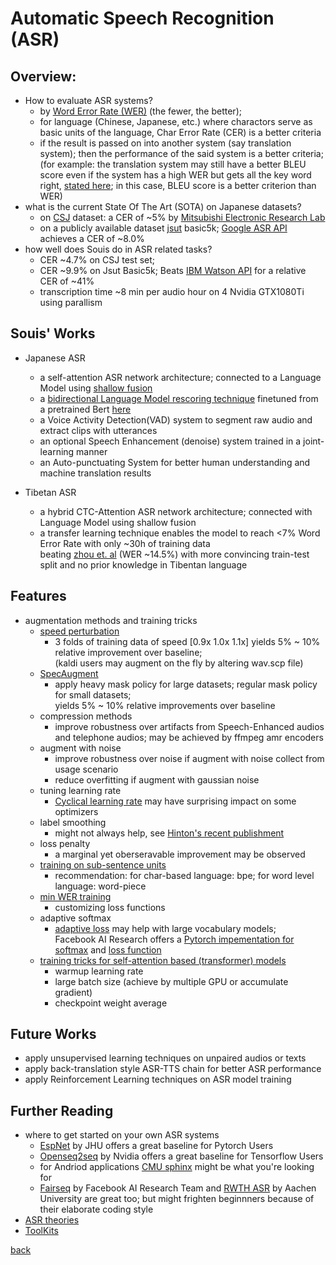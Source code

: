 # Automatic Speech Recognition (ASR)

## Overview:
- How to evaluate ASR systems?
  - by [Word Error Rate (WER)](en.wikipedia.org/wiki/Word_error_rate) (the fewer, the better); 
  - for language (Chinese, Japanese, etc.) where charactors serve as basic units of the language, Char Error Rate (CER) is a better criteria
  - if the result is passed on into another system (say translation system); then the performance of the said system is a better criteria; <br />
  (for example: the translation system may still have a better BLEU score even if the system has a high WER but gets all the key word right, [stated here](https://www.microsoft.com/en-us/research/publication/why-word-error-rate-is-not-a-good-metric-for-speech-recognizer-training-for-the-speech-translation-task/); in this case, BLEU score is a better criterion than WER)
- what is the current State Of The Art (SOTA) on Japanese datasets?
  - on [CSJ](https://pj.ninjal.ac.jp/corpus_center/csj/document.html) dataset: a CER of ~5% by [Mitsubishi Electronic Research Lab](https://www.merl.com/)
  - on a publicly available dataset [jsut](https://sites.google.com/site/shinnosuketakamichi/publication/jsut) basic5k; [Google ASR API](https://cloud.google.com/speech-to-text/) achieves a CER of ~8.0%
- how well does Souis do in ASR related tasks?
  - CER ~4.7% on CSJ test set;
  - CER ~9.9% on Jsut Basic5k; Beats [IBM Watson API](https://www.ibm.com/watson/services/speech-to-text/) for a relative CER of ~41%
  - transcription time ~8 min per audio hour on 4 Nvidia GTX1080Ti using parallism

## Souis' Works
- Japanese ASR
  - a self-attention ASR network architecture; connected to a Language Model using [shallow fusion](https://arxiv.org/abs/1712.01996
)
  - a [bidirectional Language Model rescoring technique](https://arxiv.org/abs/1905.06655) finetuned from a pretrained Bert [here](http://nlp.ist.i.kyoto-u.ac.jp/index.php?BERT日本語Pretrainedモデル)
  - a Voice Activity Detection(VAD) system to segment raw audio and extract clips with utterances
  - an optional Speech Enhancement (denoise) system trained in a joint-learning manner  
  - an Auto-punctuating System for better human understanding and machine translation results

- Tibetan ASR
  - a hybrid CTC-Attention ASR network architecture; connected with Language Model using shallow fusion
  - a transfer learning technique enables the model to reach <7% Word Error Rate with only ~30h of training data <br />
  beating [zhou et. al](http://tcci.ccf.org.cn/conference/2017/papers/106.pdf) (WER ~14.5%) with more convincing train-test split and no prior knowledge in Tibentan language 

## Features
- augmentation methods and training tricks
  - [speed perturbation](http://speak.clsp.jhu.edu/uploads/publications/papers/1050_pdf.pdf)
    - 3 folds of training data of speed [0.9x 1.0x 1.1x] yields 5% ~ 10% relative improvement over baseline; <br />
    (kaldi users may augment on the fly by altering wav.scp file)
  - [SpecAugment](https://arxiv.org/abs/1904.08779)
    - apply heavy mask policy for large datasets; regular mask policy for small datasets; <br />
    yields 5% ~ 10% relative improvements over baseline 
  - compression methods
    - improve robustness over artifacts from Speech-Enhanced audios and telephone audios; <nr />
    may be achieved by ffmpeg amr encoders
  - augment with noise
    - improve robustness over noise if augment with noise collect from usage scenario
    - reduce overfitting if augment with gaussian noise
  - tuning learning rate
    - [Cyclical learning rate](https://arxiv.org/abs/1506.01186) may have surprising impact on some optimizers
  - label smoothing
    - might not always help, see [Hinton's recent publishment](https://arxiv.org/abs/1906.02629)
  - loss penalty
    - a marginal yet oberseravable improvement may be observed 
  - [training on sub-sentence units](https://arxiv.org/abs/1902.01955)
    - recommendation: for char-based language: bpe; for word level language: word-piece
  - [min WER training](https://arxiv.org/abs/1712.01818)
    - customizing loss functions
  - adaptive softmax
    - [adaptive loss](https://arxiv.org/abs/1609.04309) may help with large vocabulary models; <br />
    Facebook AI Research offers a 
    [Pytorch impementation for softmax](https://github.com/pytorch/fairseq/blob/master/fairseq/modules/adaptive_softmax.py) and 
    [loss function](https://github.com/pytorch/fairseq/blob/master/fairseq/criterions/adaptive_loss.py)
  - [training tricks for self-attention based (transformer) models](https://arxiv.org/abs/1804.00247)
    - warmup learning rate
    - large batch size (achieve by multiple GPU or accumulate gradient)
    - checkpoint weight average

## Future Works
- apply unsupervised learning techniques on unpaired audios or texts
- apply back-translation style ASR-TTS chain for better ASR performance
- apply Reinforcement Learning techniques on ASR model training

## Further Reading
- where to get started on your own ASR systems
  - [EspNet](https://github.com/espnet/espnet) by JHU offers a great baseline for Pytorch Users
  - [Openseq2seq](https://github.com/NVIDIA/OpenSeq2Seq) by Nvidia offers a great baseline for Tensorflow Users
  - for Andriod applications [CMU sphinx](https://cmusphinx.github.io/) might be what you're looking for
  - [Fairseq](https://github.com/pytorch/fairseq) by Facebook AI Research Team and [RWTH ASR](https://www-i6.informatik.rwth-aachen.de/rwth-asr/) by Aachen University are great too; but might frighten beginnners because of their elaborate coding style
- [ASR theories](CTC.md)
- [ToolKits](tools.md)

[back](index.md)
